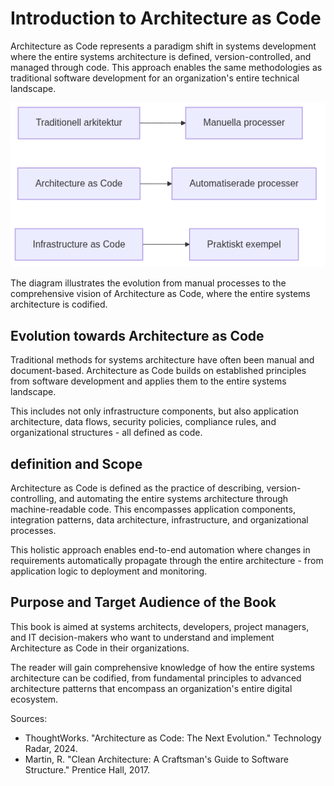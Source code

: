 # Introduction to Architecture as Code

Architecture as Code represents a paradigm shift in systems development where the entire systems architecture is defined, version-controlled, and managed through code. This approach enables the same methodologies as traditional software development for an organization's entire technical landscape.

![Introduction to Architecture as Code](images/diagram_01_inledning.png)

The diagram illustrates the evolution from manual processes to the comprehensive vision of Architecture as Code, where the entire systems architecture is codified.

## Evolution towards Architecture as Code

Traditional methods for systems architecture have often been manual and document-based. Architecture as Code builds on established principles from software development and applies them to the entire systems landscape.

This includes not only infrastructure components, but also application architecture, data flows, security policies, compliance rules, and organizational structures - all defined as code.

## definition and Scope

Architecture as Code is defined as the practice of describing, version-controlling, and automating the entire systems architecture through machine-readable code. This encompasses application components, integration patterns, data architecture, infrastructure, and organizational processes.

This holistic approach enables end-to-end automation where changes in requirements automatically propagate through the entire architecture - from application logic to deployment and monitoring.

## Purpose and Target Audience of the Book

This book is aimed at systems architects, developers, project managers, and IT decision-makers who want to understand and implement Architecture as Code in their organizations.

The reader will gain comprehensive knowledge of how the entire systems architecture can be codified, from fundamental principles to advanced architecture patterns that encompass an organization's entire digital ecosystem.

Sources:
- ThoughtWorks. "Architecture as Code: The Next Evolution." Technology Radar, 2024.
- Martin, R. "Clean Architecture: A Craftsman's Guide to Software Structure." Prentice Hall, 2017.


